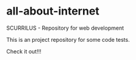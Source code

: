 all-about-internet
==================

SCURRILUS - Repository for web development

This is an project repository for some code tests.

Check it out!!! 
